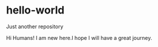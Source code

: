 # hello-world
Just another repository

Hi Humans!
I am new here.I hope I will have a great journey.

